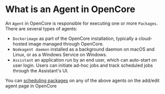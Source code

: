 # What is an Agent in OpenCore

An `Agent` in OpenCore is responsible for executing one or more `Packages`. There are several types of agents:

- `Dockerimage` as part of the OpenCore installation, typically a cloud-hosted image managed through OpenCore.
- `Nodeagent daemon` installed as a background daemon on macOS and Linux, or as a Windows Service on Windows.
- `Assistant` an application run by an end user, which can auto-start on user login. Users can initiate ad-hoc jobs and track scheduled jobs through the Assistant's UI.

You can [scheduling packages](scheduling-packages) on any of the above agents on the add/edit agent page in OpenCore
